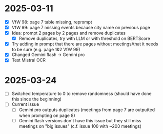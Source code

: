 # 2025-03-11
- [x] VfW 98: page 7 table missing, reprompt
- [x] VfW 99: page 7 missing events because city name on previous page
- [x] Idea: prompt 2 pages by 2 pages and remove duplicates
	- [x] Remove duplicates, try with LLM or with threshold on BERTScore
- [x] Try adding in prompt that there are pages without meetings/that it needs to be sure (e.g. page 1&2 VfW 99)
- [x] Changed Gemini flash -> Gemini pro
- [x] Test Mistral OCR
# 2025-03-24
- [ ] Switched temperature to 0 to remove randomness (should have done this since the beginning)
- [ ] Current issue
	- [ ] Gemini pro outputs duplicates (meetings from page 7 are outputted when prompting on page 8)
	- [ ] Gemini flash versions don't have this issue but they still miss meetings on "big issues" (c.f. issue 100 with ~200 meetings)